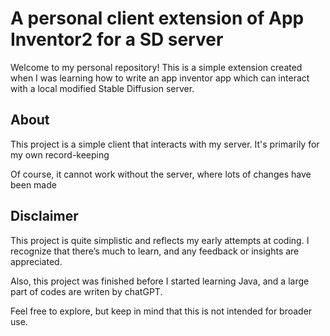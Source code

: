 # A personal client extension of App Inventor2 for a SD server

Welcome to my personal repository! This is a simple extension created when I was learning how to write an app inventor app which can interact with a local modified Stable Diffusion server.

## About

This project is a simple client that interacts with my server. It's primarily for my own record-keeping

Of course, it cannot work without the server, where lots of changes have been made

## Disclaimer

This project is quite simplistic and reflects my early attempts at coding. I recognize that there’s much to learn, and any feedback or insights are appreciated.

Also, this project was finished before I started learning Java, and a large part of codes are writen by chatGPT.

Feel free to explore, but keep in mind that this is not intended for broader use.


